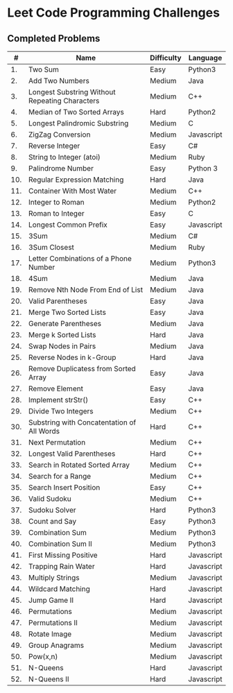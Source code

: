 # Leet Code Programming Challenges
## Completed Problems
| #   | Name                                            | Difficulty  | Language    |
|-----|-------------------------------------------------|-------------|-------------|
| 1.  | Two Sum                                         | Easy        | Python3     |
| 2.  | Add Two Numbers                                 | Medium      | Java        |
| 3.  |	Longest Substring Without Repeating Characters  | Medium      | C++         |
| 4.  |	Median of Two Sorted Arrays                     | Hard        | Python2     |
| 5.  |	Longest Palindromic Substring                   | Medium      | C           |
| 6.  | ZigZag Conversion                               | Medium      | Javascript  |
| 7.  |	Reverse Integer 	                              | Easy        | C#          |
| 8.  |	String to Integer (atoi)                        | Medium      | Ruby        |
| 9.  |	Palindrome Number                               | Easy        | Python 3    |
| 10. | Regular Expression Matching                     | Hard        | Java        |
| 11. | Container With Most Water                       | Medium      | C++         |
| 12. | Integer to Roman                                | Medium      | Python2     |
| 13. | Roman to Integer                                | Easy        | C           |
| 14. | Longest Common Prefix                           | Easy        | Javascript  |
| 15. | 3Sum                                            | Medium      | C#          |
| 16. | 3Sum Closest                                    | Medium      | Ruby        |
| 17. | Letter Combinations of a Phone Number           | Medium      | Python3     |
| 18. | 4Sum                                            | Medium      | Java        |
| 19. | Remove Nth Node From End of List                | Medium      | Java        |
| 20. | Valid Parentheses    		                        | Easy        | Java        |
| 21. |	Merge Two Sorted Lists    		                  | Easy        | Java        |
| 22. |	Generate Parentheses    		                    | Medium      | Java        |
| 23. |	Merge k Sorted Lists    		                    | Hard        | Java        |
| 24. | Swap Nodes in Pairs                             | Medium      | Java        |
| 25. |	Reverse Nodes in k-Group    	                  | Hard        | Java        |
| 26. |	Remove Duplicatess from Sorted Array            | Easy        | Java        |
| 27. |	Remove Element          		                    | Easy        | Java        |
| 28. | Implement strStr()                              | Easy        | C++         |
| 29. | Divide Two Integers  		                        | Medium      | C++         |
| 30. |	Substring with Concatentation of All Words      | Hard        | C++         |
| 31. |	Next Permutation        		                    | Medium      | C++         |
| 32. |	Longest Valid Parentheses		                    | Hard        | C++         |
| 33. | Search in Rotated Sorted Array                  | Medium      | C++         |
| 34. |	Search for a Range          	                  | Medium      | C++         |
| 35. |	Search Insert Position                          | Easy        | C++         |
| 36. |	Valid Sudoku            		                    | Medium      | C++         |
| 37. | Sudoku Solver                                   | Hard        | Python3     |
| 38. | Count and Say                                   | Easy        | Python3     |
| 39. | Combination Sum                                 | Medium      | Python3     |
| 40. | Combination Sum II                              | Medium      | Python3     |
| 41. | First Missing Positive                          | Hard        | Javascript  |
| 42. | Trapping Rain Water                             | Hard        | Javascript  |
| 43. | Multiply Strings                                | Medium      | Javascript  |
| 44. | Wildcard Matching                               | Hard        | Javascript  |
| 45. | Jump Game II                                    | Hard        | Javascript  |
| 46. | Permutations                                    | Medium      | Javascript  |
| 47. | Permutations II                                 | Medium      | Javascript  |
| 48. | Rotate Image                                    | Medium      | Javascript  |
| 49. | Group Anagrams                                  | Medium      | Javascript  |
| 50. | Pow(x,n)                                        | Medium      | Javascript  |
| 51. | N-Queens                                        | Hard        | Javascript  |
| 52. | N-Queens II                                     | Hard        | Javascript  |
